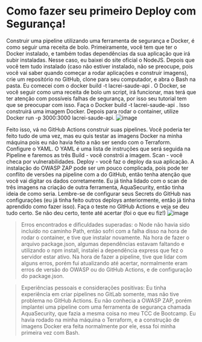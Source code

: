 # Como fazer seu primeiro Deploy com Segurança!
Construir uma pipeline utilizando uma ferramenta de segurança e Docker, é como seguir uma receita de bolo.
Primeiramente, você tem que ter o Docker instalado, e também todas dependências da sua aplicação que irá subir instaladas. Nesse caso, eu baixei do site oficial o NodeJS. 
Depois que você tem tudo instalado (caso não estiver instalado, não se preocupe, pois você vai saber quando começar a rodar aplicações e construir imagens), crie um repositório no GitHub, clone para seu computador, e abra o Bash na pasta.
Eu comecei com o docker build -t lacrei-saude-api . O Docker, se você seguir como uma receita de bolo um script, irá funcionar, mas terá que ter atenção com possíveis falhas de segurança, por isso seu tutorial tem que se preocupar com isso.
Faça o Docker build -t lacrei-saude-api .
Isso construirá uma imagem Docker.
Depois para rodar o container, utilize Docker run -p 3000:3000 lacrei-saude-api.
![image](https://github.com/user-attachments/assets/6621f1ca-3d39-4f48-adcf-6f21bc8201ba)

Feito isso, vá no GitHub Actions construir suas pipelines. Você poderia ter feito tudo de uma vez, mas eu quis testar as imagens Docker na minha máquina pois eu não havia feito a não ser sendo com o Terraform. 
Configure o YAML. O YAML é uma lista de instruções que será seguida na Pipeline e faremos as três 
Build - você constrói a imagem.
Scan - você checa por vulnerabilidades.
Deploy - você faz o deploy da sua aplicação.
A instalação do OWASP ZAP pode ser um pouco complicada, pois pode ter conflito de versões na pipeline com a do GitHub, então tenha atenção que você vai digitar os dados corretamente. Eu já tinha lidado com o scan de três imagens na criação de outra ferramenta, AquaSecurity, então tinha ideia de como seria. 
Lembre-se de configurar seus Secrets do GitHub nas configurações (eu já tinha feito outros deploys anteriormente, então já tinha aprendido como fazer isso).
Faça o teste no GitHub Actions e veja se deu tudo certo. Se não deu certo, tente até acertar (foi o que eu fiz!)
![image](https://github.com/user-attachments/assets/225a0584-cee5-4e09-b73d-62a4bd1dd8c8)




> Erros encontrados e dificuldades superadas: o Node não havia sido incluído no caminho Path, então sofri com a falha disso na hora de rodar o container, e tive que instalar novamente. Na hora de fazer o arquivo package.json, algumas dependências estavam faltando e utilizando o npm install, instalei a dependência express que fez o servidor estar ativo. Na hora de fazer a pipeline, tive que lidar com alguns erros, porém fui atualizando até acertar, normalmente eram erros de versão do OWASP ou do GitHub Actions, e de configuração do package.json.

> Experiências pessoais e considerações positivas:
Eu tinha experiência em criar pipelines no GitLab somente, mas não tive problema no GitHub Actions. Eu não conhecia a OWASP ZAP, porém implantei uma pipeline com uma ferramenta de segurança chamada AquaSecurity, que fazia a mesma coisa no meu TCC de Bootcamp. Eu havia rodado na minha máquina o Terraform, e a construção de imagens Docker era feita normalmente por ele, essa foi minha primeira vez com Bash.
